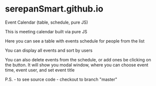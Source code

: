 # serepanSmart.github.io
Event Calendar (table, schedule, pure JS)

This is meeting calendar built via pure JS

Here you can see a table with events schedule for people from the list

You can display all events and sort by users

You can also delete events from the schedule, or add ones be clicking on the button. 
It will show you modal window, where you can choose event time, event user, and set event title

 P.S. - to see source code - checkout to branch "master"

